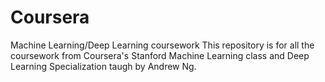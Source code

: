 # Coursera
Machine Learning/Deep Learning coursework
This repository is for all the coursework from Coursera's Stanford Machine Learning
class and Deep Learning Specialization taugh by Andrew Ng.

